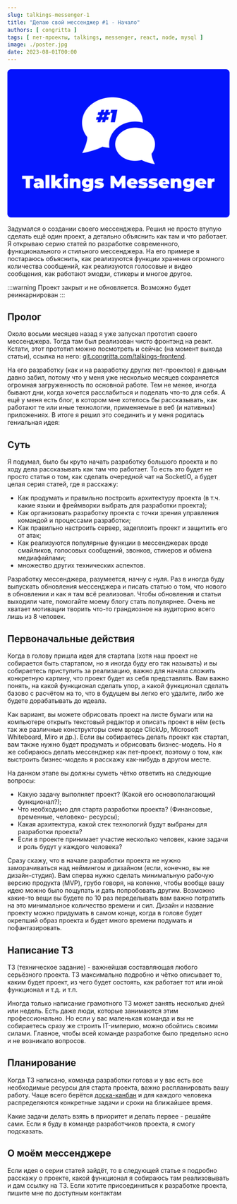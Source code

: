 ```yaml
---
slug: talkings-messenger-1
title: "Делаю свой мессенджер #1 - Начало"
authors: [ congritta ]
tags: [ пет-проекты, talkings, messenger, react, node, mysql ]
image: ./poster.jpg
date: 2023-08-01T00:00
---
```


![](./poster.jpg)

Задумался о создании своего мессенджера. Решил не просто втупую сделать ещё один проект, а детально объяснить как там и
что работает. Я открываю серию статей по разработке современного, функционального и стильного мессенджера. На его
примере я постараюсь объяснить, как реализуются функции хранения огромного количества сообщений, как реализуются
голосовые и видео сообщения, как работают эмодзи, стикеры и многое другое.

<!--truncate-->

:::warning
Проект закрыт и не обновляется. Возможно будет реинкарнирован
:::

## Пролог

Около восьми месяцев назад я уже запускал прототип своего мессенджера. Тогда там был реализован чисто фронтэнд на реакт.
Кстати, этот прототип можно посмотреть и сейчас (на момент выхода статьи), ссылка на него:
[git.congritta.com/talkings-frontend](https://git.congritta.com/talkings-frontend).

На его разработку (как и на разработку других пет-проектов) я давным давно забил, потому что у меня уже несколько
месяцев сохраняется огромная загруженность по основной работе. Тем не менее, иногда бывают дни, когда хочется
расслабиться и поделать что-то для себя. А ещё у меня есть блог, в котором мне хотелось бы рассказывать, как работают
те или иные технологии, применяемые в веб (и нативных) приложениях. В итоге я решил это соединить и у меня родилась
гениальная идея:

## Суть

Я подумал, было бы круто начать разработку большого проекта и по ходу дела рассказывать как там что работает. То есть
это будет не просто статья о том, как сделать очередной чат на SocketIO, а будет целая серия статей, где я расскажу:

- Как продумать и правильно построить архитектуру проекта (в т.ч. какие языки и фреймворки выбрать для разработки
  проекта);
- Как организовать разработку проекта с точки зрения управления командой и процессами разработки;
- Как правильно настроить сервер, задеплоить проект и защитить его от атак;
- Как реализуются популярные функции в мессенджерах вроде смайликов, голосовых сообщений, звонков, стикеров и обмена
  медиафайлами;
- множество других технических аспектов.

Разработку мессенджера, разумеется, начну с нуля. Раз в иногда буду выпускать обновления мессенджера и писать статью о
том, что нового в обновлении и как я там всё реализовал. Чтобы обновления и статьи выходили чате, помогайте моему блогу
стать популярнее. Очень не хватает мотивации творить что-то грандиозное на аудиторию всего лишь из 8 человек.

## Первоначальные действия

Когда в голову пришла идея для стартапа (хотя наш проект не собирается быть стартапом, но я иногда буду его так
называть) и вы собираетесь приступить за реализацию, важно для начала сложить конкретную картину, что проект будет из
себя представлять. Вам важно понять, на какой функционал сделать упор, а какой функционал сделать базово с расчётом на
то, что в будущем вы легко его удалите, либо же будете дорабатывать до идеала.

Как вариант, вы можете обрисовать проект на листе бумаги или на компьютере открыть текстовый редактор и описать проект в
нём (есть так же различные конструкторы схем вроде ClickUp, Microsoft Whiteboard, Miro и др.). Если вы собираетесь
делать
проект как стартап, вам также нужно будет продумать и обрисовать бизнес-модель. Но я же собираюсь делать мессенджер как
пет-проект, поэтому о том, как выстроить бизнес-модель я расскажу как-нибудь в другом месте.

На данном этапе вы должны суметь чётко ответить на следующие вопросы:

- Какую задачу выполняет проект? (Какой его основополагающий функционал?);
- Что необходимо для старта разработки проекта? (Финансовые, временные, человеко- ресурсы);
- Какая архитектура, какой стек технологий будут выбраны для разработки проекта?
- Если в проекте принимает участие несколько человек, какие задачи и роль будут у каждого человека?

Сразу скажу, что в начале разработки проекта не нужно заморачиваться над неймингом и дизайном (если, конечно, вы не
дизайн-студия). Вам сперва нужно сделать минимальную рабочую версию продукта (MVP), грубо говоря,
на коленке, чтобы вообще вашу идею можно было пощупать и дать попробовать другим. Возможно какие-то вещи вы будете по 10
раз переделывать вам важно потратить на это минимальное количество времени и сил. Дизайн и название проекту можно
придумать в самом конце, когда в голове будет окрепший образ проекта и будет много времени подумать и пофантазировать.

## Написание ТЗ

ТЗ (техническое задание) - важнейшая составляющая любого серьёзного проекта. ТЗ максимально подробно и чётко описывает
то, каким будет проект, из чего будет состоять, как работает тот или иной функционал и т.д. и т.п.

Иногда только написание грамотного ТЗ может занять несколько дней или недель. Есть даже люди, которые занимаются этим
профессионально. Но если у вас маленькая команда и вы не собираетесь сразу же строить IT-империю, можно обойтись своими
силами. Главное, чтобы всей команде разработке было предельно ясно и не возникало вопросов.

## Планирование

Когда ТЗ написано, команда разработки готова и у вас есть все необходимые ресурсы для старта проекта, важно
распланировать вашу работу. Чаще всего
берётся [доска-канбан](https://ru.wikipedia.org/wiki/%D0%9A%D0%B0%D0%BD%D0%B1%D0%B0%D0%BD-%D0%B4%D0%BE%D1%81%D0%BA%D0%B0)
и для каждого человека распределяются конкретные задачи и сроки на ближайшее время.

Какие задачи делать взять в приоритет и делать первее - решайте сами. Если я буду в команде разработчиков проекта, я
смогу подсказать.

## О моём мессенджере

Если идея о серии статей зайдёт, то в следующей статье я подробно расскажу о проекте, какой функционал я собираюсь
там реализовывать и дам ссылку на ТЗ. Если хотите присоединиться к разработке проекта, пишите мне по доступным контактам
